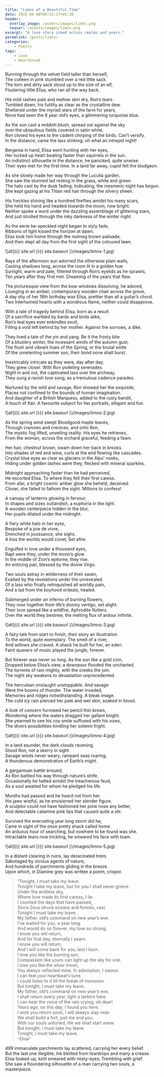 ```yaml
---
title: "Limns of a Beautiful Time"
date: 2015-06-08T00:52:27+05:30
header:
  overlay_image: /assets/images/limns.png
  teaser: /assets/images/limns.png
excerpt: "A love story inked across realms and years."
permalink: /posts/limns/
categories:
    - Poetry
tags:
    - Love
    - Heartbreak
---
```



Running through the velvet field taller than herself,  
The colleen in pink stumbled over a red little sack.  
The torn and dirty sack stood up to the size of an elf,  
Flustering little Elisa, who ran all the way back.  

His mild rashes pale and mellow skin dry, Ron’s tears  
Tumbled down, his futility as clear as the crystalline dew.  
Sheltered under the myriad stars of the farm for years,  
None had seen the 8 year old’s eyes, a glimmering turquoise blue.  

As the sun cast a reddish blush, spread out against the sky  
over the ubiquitous fields covered in satin white,  
Ron closed his eyes to the cadent chirping of the birds. Can’t versify.  
In the distance, came the lass slinking; oh what an intrepid night!  

Bergenia in hand, Elisa went hunting with her eyes,  
Her locked up heart beating faster than squirrels in the sun.  
An indistinct silhouette in the distance, he panicked, quite unwise.  
Their eyes met for the first time. In a land far away, cupid felt the bludgeon.  

As she slowly made her way through the Luculia garden,  
She saw the stunned lad resting in the grass, white and green.  
The halo cast by the dusk fading; Indicating, the mesmeric night has begun.  
She kept gazing at his Titian red hair through the silvery sheen.  

His freckles shining like a hundred fireflies amidst his many scars,  
She held his hand and headed towards the moon, now bright.  
Neither spoke a word under the dazzling assemblage of glittering stars,  
And just strolled through the inky darkness of the winter night.  

As the eerie be-speckled night began to slyly fade,  
Ribbons of light kissed the horizon at dawn.  
Elisa took him home through the nutmeg brown palisade,  
And then slept all day from the first sight of the coloured lawn.

![alt]({{ site.url }}{{ site.baseurl }}/images/limns-1.jpg)

Rays of the afternoon sun adorned the otherwise plain walls,  
Casting shadows long, across the room lit in a golden hue.  
Sunlight, warm and pale, filtered through Ron’s eyelids as he sprawls,  
Ten years after they first met. Dreaming of the years that flew.  

The picturesque view from the bow windows dissolving, he adored;  
Lounging in an amber, contemporary wooden chair across the grove,  
A day shy of her 18th birthday was Elisa, prettier than all a guitar’s chord.  
Two Intertwined hearts with a wondrous flame, neither could disapprove.  

With a tale of tragedy behind Elisa, born as a result  
Of a sacrifice warbled by bards and birds alike,  
Ron’s teal eyes ever enkindles exult,  
Filling a void left behind by her mother. Against the sorrows, a dike.  

They lived a tale of the yin and yang. Be it the frosty bite  
Of a blustery winter, the incessant winds of the autumn gust,  
The flush and vibrant hues of the Spring, or the brutal smite  
Of the unrelenting summer sun, their bond none shall burst.  

Inextricably intricate as they were, day after day,  
They grew closer. With Ron yodeling serenades  
Night in and out, the captivated lass over the archway,  
They sung a ravish love song, as a tremulous cadence parades.  

Nurtured by the wild and savage, Ron showed her the exquisite,  
Places not confined to the bounds of human imagination.  
And daughter of a British Marquess, added to the rusty bandit,  
A touch of flair. A favourite subject for her portraits, elegant and fun.

![alt]({{ site.url }}{{ site.baseurl }}/images/limns-2.jpg)

As the spring wind swept Bloodgood maple leaves,  
Through crannies and crevices, and onto Ron,  
The mystic fog lifted, unveiling reality. His eyes he retrieves,  
From the woman, across the orchard graceful, feeding a fawn.  

Her hair, chestnut brown, swam down her back in brooks.  
Into shades of red and wine, curls at the end flowing like cascades.  
Crystal blue eyes as clear as glaciers in the Alps’ nooks,  
Hiding under golden lashes were they, flecked with mineral sparkles.  

Midnight approaching faster than he had perceived,  
He escorted Elisa. To where they felt their first caress.  
From afar, a bright cosmic amber glow she beheld, deceived.  
Closer, she failed to fathom the sight. Millions to confess!  

A canopy of lanterns glowing in fervour,  
In shapes and sizes outlandish, a euphoria in the light.  
A wooden centerpiece hidden in the blur,  
Her pupils dilated under the midnight.  

A fiery white halo in her eyes,  
Bespoke of a joie de vivre,  
Drenched in jouissance, she sighs.  
A kiss the worlds would covet; Set afire.  

Engulfed in love under a thousand eyes,  
Rapt were they, under the moon’s glow.  
In the middle of Zion’s epitome, they rise.  
An enticing pair, blessed by the divine Virgo.  

Two souls astray in wilderness of their swain,  
Exalted by the revelations under the unrevealed.  
Of a lass who finally relinquished all worldly pain,  
And a lad from the boyhood ordeals, healed.  

Submerged under an inferno of burning flowers,  
They rose together from life’s doomy vertigo, set alight.  
Their love spread like a wildfire, Aphrodite flutters.  
Over the world they bestrew, the melting flux of ardour infinite.

![alt]({{ site.url }}{{ site.baseurl }}/images/limns-3.jpg)

A fairy tale from start to finish, their story an illustration  
To the world, quite exemplary. The smell of a river,  
And willows she craved. A shack he built for her, an eden.  
Faint quavers of music played the jungle, forever.  

But forever was never so long. As the sun like a gold coin,  
Dropped below Elisa’s view, a downpour flooded the uncharted.  
The torrents of rain mighty, with the creeks the join.  
The night sky awakens to devastation unprecedented.  

The herculean onslaught unstoppable. And savage  
Were the booms of thunder. The water invaded,  
Memories and ridges notwithstanding. A bleak image.  
The cold icy rain pierced her pale and wet skin, soaked in blood.  

A look of concern furrowed her pencil thin brows,  
Wondering where the waters dragged her gallant knight.  
She yearned to see his coy smile suffused with his vows,  
The divers possibilities kindling her solemn fright.

![alt]({{ site.url }}{{ site.baseurl }}/images/limns-4.jpg)

In a land asunder, the dark clouds ravening,  
Stood Ron, not a skerry in sight.  
Savage winds never weary, rampant seas roaring,  
A thunderous demonstration of Earth’s might.  

A gargantuan battle ensued,  
As Ron battled his way through nature’s strife.  
Occasionally he halted amidst the treacherous feud,  
As a soul awaited for whom he pledged his life.  

Months had passed and he heard not from her.  
His jaws wistful, as he envisioned her slender figure.  
A sculptor could not have fashioned her pixie nose any better,  
And delectable calamine pink lips that caused quite a stir.  

Survived the enervating year long storm did he,  
Came in sight of the once pretty shack called home.  
An arduous hour of searching, but nowhere to be found was she.  
Intractable tears now trickling, he smeared his face with loam.

![alt]({{ site.url }}{{ site.baseurl }}/images/limns-5.jpg)

In a distant clearing in ruins, lay deracinated trees  
Sabotaged by vicious agents of nature,  
And hundreds of parchments gliding in the breeze.  
Upon which, in Diamine grey was written a poem, crisper.  

> “Tonight, I must take my leave.  
> Tonight I take my leave, but for you I shall never grieve.  
> Under the endless sky,  
> Where love made its first caress, I lie.  
> I counted the days that have passed,  
> Since Zeus struck oceans and forests, vast.  
> Tonight I must take my leave,  
> My father, old’s command on new year’s eve.  
> I’ve waited for you, a year long.  
> And would do so forever, my love so strong.  
> I know you will return,  
> And for that day, eternally I yearn.  
> I know you will return,  
> And I will come back for you, lest I burn.  
> I love you like the burning sun,  
> Compassion like yours can light up the sky for one.  
> I love you like the silver moon,  
> You always reflected mine. In admiration, I swoon.  
> I can feel your heartbeat’s tune,  
> I could listen to it till the break of monsoon.  
> But tonight, I must take my leave.  
> My father, old’s command on new year’s eve.  
> I shall return every year, light a lantern here.  
> I can hear the voice of the rain crying, oh dear!  
> Years ago, on this day, I found you here.  
> I wish you return soon, I will always stay near.  
> We shall build a fort, just me and you.  
> With our souls unfurled, life we shall start anew.  
> But tonight, I must take my leave.  
> Tonight, I must take my leave.  
> -Elisa”  


499 immaculate parchments lay scattered, carrying her every belief.  
But the last one illegible; Ink blotted from teardrops and many a crease.  
Elisa looked up, kohl smeared with misty-eyes; Trembling with grief.  
She saw a floundering silhouette of a man carrying two souls, a masterpiece.
